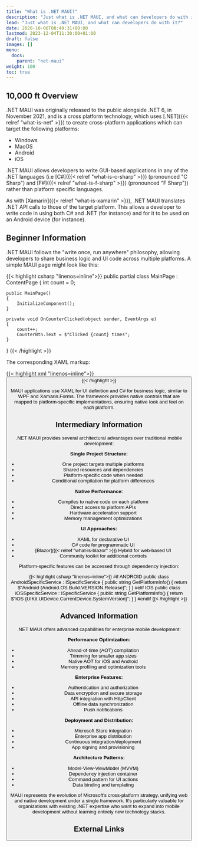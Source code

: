```yaml
---
title: "What is .NET MAUI?"
description: "Just what is .NET MAUI, and what can developers do with it?"
lead: "Just what is .NET MAUI, and what can developers do with it?"
date: 2020-10-06T08:49:31+00:00
lastmod: 2023-12-04T11:30:00+01:00
draft: false
images: []
menu:
  docs:
    parent: "net-maui"
weight: 100
toc: true
---
```


## 10,000 ft Overview

.NET MAUI was originally released to the public alongside .NET 6, in November 2021, and is a cross platform technology, which uses [.NET]({{< relref "what-is-net" >}}) to create cross-platform applications which can target the following platforms:

- Windows
- MacOS
- Android
- iOS

.NET MAUI allows developers to write GUI-based applications in any of the .NET languages (i.e [C#]({{< relref "what-is-c-sharp" >}}) (pronounced "C Sharp") and [F#]({{< relref "what-is-f-sharp" >}}) (pronounced "F Sharp")) rather than platform specific languages.

As with [Xamarin]({{< relref "what-is-xamarin" >}}), .NET MAUI translates .NET API calls to those of the target platform. This allows a developer to write code in using both C# and .NET (for instance) and for it to be used on an Android device (for instance).

## Beginner Information

.NET MAUI follows the "write once, run anywhere" philosophy, allowing developers to share business logic and UI code across multiple platforms. A simple MAUI page might look like this:

{{< highlight csharp "linenos=inline">}}
public partial class MainPage : ContentPage
{
    int count = 0;

    public MainPage()
    {
        InitializeComponent();
    }

    private void OnCounterClicked(object sender, EventArgs e)
    {
        count++;
        CounterBtn.Text = $"Clicked {count} times";
    }
}
{{< /highlight >}}

The corresponding XAML markup:

{{< highlight xml "linenos=inline">}}
<ContentPage x:Class="MyApp.MainPage"
             xmlns="http://schemas.microsoft.com/dotnet/2021/maui"
             xmlns:x="http://schemas.microsoft.com/winfx/2009/xaml">
    <ScrollView>
        <VerticalStackLayout Spacing="25" Padding="30,0">
            <Label Text="Welcome to .NET MAUI!" FontSize="18" />
            <Button x:Name="CounterBtn" Text="Click me" Clicked="OnCounterClicked" />
        </VerticalStackLayout>
    </ScrollView>
</ContentPage>
{{< /highlight >}}

MAUI applications use XAML for UI definition and C# for business logic, similar to WPF and Xamarin.Forms. The framework provides native controls that are mapped to platform-specific implementations, ensuring native look and feel on each platform.

## Intermediary Information

.NET MAUI provides several architectural advantages over traditional mobile development:

**Single Project Structure:**

- One project targets multiple platforms
- Shared resources and dependencies
- Platform-specific code when needed
- Conditional compilation for platform differences

**Native Performance:**

- Compiles to native code on each platform
- Direct access to platform APIs
- Hardware acceleration support
- Memory management optimizations

**UI Approaches:**

- XAML for declarative UI
- C# code for programmatic UI
- [Blazor]({{< relref "what-is-blazor" >}}) Hybrid for web-based UI
- Community toolkit for additional controls

Platform-specific features can be accessed through dependency injection:

{{< highlight csharp "linenos=inline">}}
#if ANDROID
public class AndroidSpecificService : ISpecificService
{
    public string GetPlatformInfo()
    {
        return $"Android {Android.OS.Build.VERSION.Release}";
    }
}
#elif IOS
public class iOSSpecificService : ISpecificService
{
    public string GetPlatformInfo()
    {
        return $"iOS {UIKit.UIDevice.CurrentDevice.SystemVersion}";
    }
}
#endif
{{< /highlight >}}

## Advanced Information

.NET MAUI offers advanced capabilities for enterprise mobile development:

**Performance Optimization:**

- Ahead-of-time (AOT) compilation
- Trimming for smaller app sizes
- Native AOT for iOS and Android
- Memory profiling and optimization tools

**Enterprise Features:**

- Authentication and authorization
- Data encryption and secure storage
- API integration with HttpClient
- Offline data synchronization
- Push notifications

**Deployment and Distribution:**

- Microsoft Store integration
- Enterprise app distribution
- Continuous integration/deployment
- App signing and provisioning

**Architecture Patterns:**

- Model-View-ViewModel (MVVM)
- Dependency injection container
- Command pattern for UI actions
- Data binding and templating

MAUI represents the evolution of Microsoft's cross-platform strategy, unifying web and native development under a single framework. It's particularly valuable for organizations with existing .NET expertise who want to expand into mobile development without learning entirely new technology stacks.

## External Links
